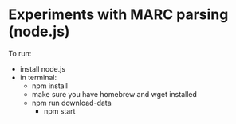 # Experiments with MARC parsing (node.js)

To run:

- install node.js
- in terminal:
	- npm install
	- make sure you have homebrew and wget installed
  - npm run download-data
	- npm start
